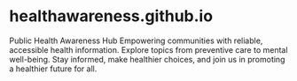 # healthawareness.github.io
Public Health Awareness Hub Empowering communities with reliable, accessible health information. Explore topics from preventive care to mental well-being. Stay informed, make healthier choices, and join us in promoting a healthier future for all.
